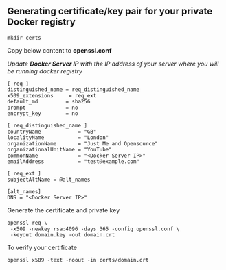 ## Generating certificate/key pair for your private Docker registry
```
mkdir certs
```
Copy below content to __openssl.conf__

_Update **Docker Server IP** with the IP address of your server where you will be running docker registry_
```
[ req ]
distinguished_name = req_distinguished_name
x509_extensions     = req_ext
default_md         = sha256
prompt             = no
encrypt_key        = no

[ req_distinguished_name ]
countryName            = "GB"
localityName           = "London"
organizationName       = "Just Me and Opensource"
organizationalUnitName = "YouTube"
commonName             = "<Docker Server IP>"
emailAddress           = "test@example.com"

[ req_ext ]
subjectAltName = @alt_names

[alt_names]
DNS = "<Docker Server IP>"
```
Generate the certificate and private key
```
openssl req \
 -x509 -newkey rsa:4096 -days 365 -config openssl.conf \
 -keyout domain.key -out domain.crt
```
To verify your certificate
```
openssl x509 -text -noout -in certs/domain.crt
```
